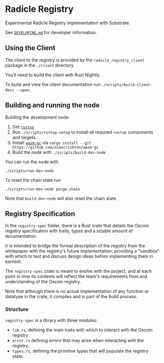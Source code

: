Radicle Registry
================

Experimental Radicle Registry implementation with Substrate.

See [`DEVELOPING.md`][dev-manual] for developer information.

Using the Client
----------------

The client to the registry is provided by the `radicle_registry_client` package
in the `./client` directory.

You’ll need to build the client with Rust Nightly.

To build and view the client documentation run `./scripts/build-client-docs
--open`.

Building and running the node
-----------------------------

Building the development node:

1. Get [`rustup`][rustup-install]
2. Run `./scripts/rustup-setup` to install all required `rustup` components and
   targets.
3. Install [`wasm-gc`][wasm-gc] via `cargo install --git https://github.com/alexcrichton/wasm-gc`
4. Build the node with `./scripts/build-dev-node`

You can run the node with

~~~
./scripts/run-dev-node
~~~

To reset the chain state run

~~~
./scripts/run-dev-node purge-chain
~~~

Note that `build-dev-node` will also reset the chain state.

[dev-manual]: ./DEVELOPING.md
[rustup-install]: https://github.com/rust-lang/rustup.rs#installation
[wasm-gc]: https://github.com/alexcrichton/wasm-gc

Registry Specification
--------------------

In the `registry-spec` folder, there is a Rust crate that details the Oscoin
registry specification with traits, types and a sizable amount of documentation.

It is intended to bridge the formal description of the registry from the
whitepaper with the registry's future implementation, providing a "sandbox"
with which to test and discuss design ideas before implementing them in
earnest.

The `registry-spec` crate is meant to evolve with the project, and at each point
in time its contents will reflect the team's requirements from and
understanding of the Oscoin registry.

Note that although there is no actual implementation of any function or
datatype in the crate, it compiles and is part of the build process.

### Structure

`registry-spec` is a library with three modules:
* `lib.rs`, defining the main traits with which to interact with the Oscoin
  registry
* `error.rs` defining errors that may arise when interacting with the registry.
* `types.rs`, defining the primitive types that will populate the registry state.
